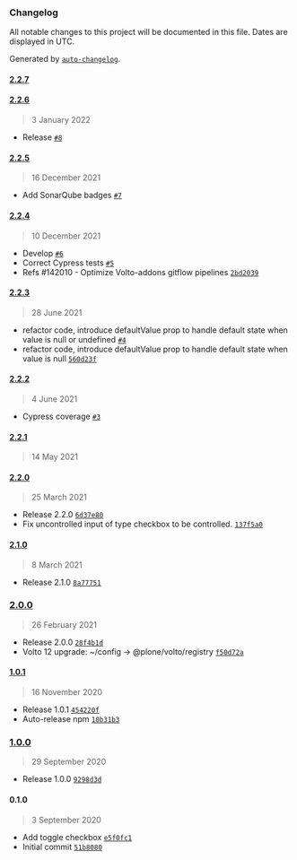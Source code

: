### Changelog

All notable changes to this project will be documented in this file. Dates are displayed in UTC.

Generated by [`auto-changelog`](https://github.com/CookPete/auto-changelog).

#### [2.2.7](https://github.com/eea/volto-widget-toggle/compare/2.2.6...2.2.7)


#### [2.2.6](https://github.com/eea/volto-widget-toggle/compare/2.2.5...2.2.6)

> 3 January 2022

- Release [`#8`](https://github.com/eea/volto-widget-toggle/pull/8)

#### [2.2.5](https://github.com/eea/volto-widget-toggle/compare/2.2.4...2.2.5)

> 16 December 2021

- Add SonarQube badges [`#7`](https://github.com/eea/volto-widget-toggle/pull/7)

#### [2.2.4](https://github.com/eea/volto-widget-toggle/compare/2.2.3...2.2.4)

> 10 December 2021

- Develop [`#6`](https://github.com/eea/volto-widget-toggle/pull/6)
- Correct Cypress tests [`#5`](https://github.com/eea/volto-widget-toggle/pull/5)
- Refs #142010 - Optimize Volto-addons gitflow pipelines [`2bd2039`](https://github.com/eea/volto-widget-toggle/commit/2bd203979963ee5cb15592470e1d341d1bd65291)

#### [2.2.3](https://github.com/eea/volto-widget-toggle/compare/2.2.2...2.2.3)

> 28 June 2021

- refactor code, introduce defaultValue prop to handle default state when value is null or undefined [`#4`](https://github.com/eea/volto-widget-toggle/pull/4)
- refactor code, introduce defaultValue prop to handle default state when value is null [`560d23f`](https://github.com/eea/volto-widget-toggle/commit/560d23f785e7780cdb30197c2ebc999b85961f46)

#### [2.2.2](https://github.com/eea/volto-widget-toggle/compare/2.2.1...2.2.2)

> 4 June 2021

- Cypress coverage [`#3`](https://github.com/eea/volto-widget-toggle/pull/3)

#### [2.2.1](https://github.com/eea/volto-widget-toggle/compare/2.2.0...2.2.1)

> 14 May 2021


#### [2.2.0](https://github.com/eea/volto-widget-toggle/compare/2.1.0...2.2.0)

> 25 March 2021

- Release 2.2.0 [`6d37e80`](https://github.com/eea/volto-widget-toggle/commit/6d37e80dec78143118ce76be39aba02b82d4d895)
- Fix uncontrolled input of type checkbox to be controlled. [`137f5a0`](https://github.com/eea/volto-widget-toggle/commit/137f5a0d72ccf47d29c7c7f9a4bd29ec9ef0598d)

#### [2.1.0](https://github.com/eea/volto-widget-toggle/compare/2.0.0...2.1.0)

> 8 March 2021

- Release 2.1.0 [`8a77751`](https://github.com/eea/volto-widget-toggle/commit/8a77751a8eaa3817f4831a21365768387321dc50)

### [2.0.0](https://github.com/eea/volto-widget-toggle/compare/1.0.1...2.0.0)

> 26 February 2021

- Release 2.0.0 [`28f4b1d`](https://github.com/eea/volto-widget-toggle/commit/28f4b1d2706e4a7a06c05fbd079e195a74059ff1)
- Volto 12 upgrade: ~/config -&gt; @plone/volto/registry [`f50d72a`](https://github.com/eea/volto-widget-toggle/commit/f50d72a9ec54cf9a53507059ef89a7fe60dcb118)

#### [1.0.1](https://github.com/eea/volto-widget-toggle/compare/1.0.0...1.0.1)

> 16 November 2020

- Release 1.0.1 [`454220f`](https://github.com/eea/volto-widget-toggle/commit/454220fa61495427f874fb9b56401fe69689f4fe)
- Auto-release npm [`10b31b3`](https://github.com/eea/volto-widget-toggle/commit/10b31b3b64330d41f69a033a45030e49d20c16b5)

### [1.0.0](https://github.com/eea/volto-widget-toggle/compare/0.1.0...1.0.0)

> 29 September 2020

- Release 1.0.0 [`9298d3d`](https://github.com/eea/volto-widget-toggle/commit/9298d3d68642670c7b16e31ede0c9299e84c8b65)

#### 0.1.0

> 3 September 2020

- Add toggle checkbox [`e5f0fc1`](https://github.com/eea/volto-widget-toggle/commit/e5f0fc1e6a42fdc9e64da274f4781d73bfd270e2)
- Initial commit [`51b8080`](https://github.com/eea/volto-widget-toggle/commit/51b8080f06ba25c85ef293e053284a66a0b7b845)
